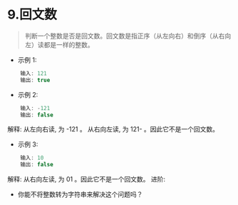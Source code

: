 # 9.回文数

>判断一个整数是否是回文数。回文数是指正序（从左向右）和倒序（从右向左）读都是一样的整数。

* 示例 1:
  
```js
    输入: 121
    输出: true
```

* 示例 2:
  
```js
    输入: -121
    输出: false
```
解释: 从左向右读, 为 -121 。 从右向左读, 为 121- 。因此它不是一个回文数。

* 示例 3:

```js
    输入: 10
    输出: false
```

解释: 从右向左读, 为 01 。因此它不是一个回文数。
进阶:

* 你能不将整数转为字符串来解决这个问题吗？